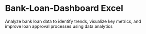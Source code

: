 # Bank-Loan-Dashboard Excel
Analyze bank loan data to identify trends, visualize key metrics, and improve loan approval processes using data analytics
